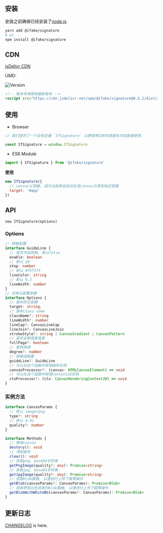 ## 安装
安装之前确保已经安装了[node.js](https://nodejs.org/en/).
```sh
yarn add @ifake/signature
# or
npm install @ifake/signature
```

## CDN
[jsDelivr CDN](https://www.jsdelivr.com/package/npm/@ifake/signature)

UMD:

![Version](https://img.shields.io/npm/v/@ifake/signature)
```html
<!-- 版本号请使用最新版本 --> 
<script src="https://cdn.jsdelivr.net/npm/@ifake/signature@0.5.2/dist/index.umd.min.js"></script>
```

## 使用

- Browser

```js
// 我们提供了一个全局变量 `IfSignature` 以便使用CDN时直接在浏览器端使用.

const IfSignature = window.IfSignature
```

- ES6 Module

```js
import { IfSignature } from '@ifake/signature'
```

**使用**
```js
new IfSignature({
  // canvas父容器, 因为当前库会自动生成canvas元素到指定容器
  target: '#app'
})
```

## API
`new IfSignature(options)`

### Options
```ts
// 网格配置
interface GuideLine {
  // 是否开启网格, 默认false
  enable: boolean
  // 默认 20
  step: number
  // 默认 #f5f5f5
  lineColor: string
  // 默认 0.5
  lineWidth: number
}
// 实例化配置参数
interface Options {
  // 画布的父容器
  target: string,
  // 画布class name
  className?: string
  lineWidth?: number
  lineCap?: CanvasLineCap
  lineJoin?: CanvasLineJoin
  strokeStyle?: string | CanvasGradient | CanvasPattern
  // 是否全屏宽度高度
  fullPage?: boolean
  // 旋转角度
  degree?: number
  // 网格线配置
  guideLine?: GuideLine
  // 可以在这个函数中获得画布实例
  canvasProcessor?: (canvas: HTMLCanvasElement) => void
  // 可以在这个函数中获得Context2d实例
  ctxProcessor?: (ctx: CanvasRenderingContext2D) => void
}
```

### 实例方法

```ts
interface CanvasParams {
  // 默认 image/png
  type?: string 
  // 默认 0.92
  quality?: number
}

interface Methods {
  // 移除canvas
  destory(): void
  // 清除画布
  clear(): void
  // 获取png, base64字符串
  getPngImage(quality?: any): Promise<string>
  // 获取jpg, base64字符串
  getJpgImage(quality?: any): Promise<string>
  // 获取blob数据, 以便进行上传下载等操作
  getBlob(canvasParams?: CanvasParams): Promise<Blob>
  // 获取带有白色背景的blob数据, 以便进行上传下载等操作
  getBlobWithWhiteBG(canvasParams?: CanvasParams): Promise<Blob>
}
```

## 更新日志
[CHANGELOG](https://github.com/ifakejs/signature/blob/master/CHANGELOG.md) is here.
